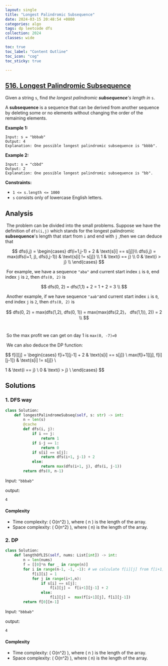 ```yaml
---
layout: single
title: "Longest Palindromic Subsequence"
date: 2024-03-15 20:48:54 +0800
categories: algo
tags: dp leetcode dfs
collection: 2024
classes: wide

toc: true
toc_label: "Content Outline"
toc_icon: "cog"
toc_sticky: true

---
```


## [516. Longest Palindromic Subsequence](https://leetcode.com/problems/longest-palindromic-subsequence/)

Given a string `s`, find *the longest palindromic **subsequence**'s length in* `s`.

A **subsequence** is a sequence that can be derived from another sequence by deleting some or no elements without changing the order of the remaining elements.

 

**Example 1:**

```
Input: s = "bbbab"
Output: 4
Explanation: One possible longest palindromic subsequence is "bbbb".
```

**Example 2:**

```
Input: s = "cbbd"
Output: 2
Explanation: One possible longest palindromic subsequence is "bb".
```

 

**Constraints:**

- `1 <= s.length <= 1000`
- `s` consists only of lowercase English letters.

## Analysis

​	The problem can be divided into the small problems. Suppose we have the definition of  `dfs(i,j)` which stands for the longest palindromic **subsequence**'s length that start from `i` and end with  `j` ,then we can deduce that 

$$
dfs(i,j) =  \begin{cases}
df(i+1,j-1) + 2 & \text{s[i] == s[j]}\\
dfs(i,j) = max(dfs(i+1, j), dfs(i,j-1)) & \text{s[i] != s[j]} \\
1  & \text{i == j} \\
0  & \text{i > j} \\
\end{cases}
$$

​	For example, we have a sequence `"aba"` and current start index  `i` is `0`, end index `j` is `2`, then `dfs(0, 2)` is 

$$
dfs(0, 2) =  dfs(1,1) + 2 = 1 + 2 = 3 \\
$$

​	Another example, if we have sequence `"aab"`and current start index  `i` is `0`, end index `j` is `2`, then `dfs(0, 2)` is


$$
dfs(0, 2) =  max(dfs(1,2), dfs(0, 1)) = max(max(dfs(2,2)， dfs(1,1)), 2)) = 2 \\
$$
​	

​	So the max profit we can get on day 1 is `max(0, -7)=0`	

​	We can also deduce the DP function:


$$
f[i][j] =  \begin{cases}
f[i+1][j-1] + 2 & \text{s[i] == s[j]} \\
max(f[i+1][j], f[i][j-1]) & \text{s[i] != s[j]} \\

1 & \text{i == j} \\
0 & \text{i > j} \\
\end{cases}
$$


## Solutions 



### 1. DFS way

```py
class Solution:
    def longestPalindromeSubseq(self, s: str) -> int:
        n = len(s)
        @cache
        def dfs(i, j):
            if i == j:
                return 1
            if i-j == 1:
                return 0
            if s[i] == s[j]:
                return dfs(i+1, j-1) + 2
            else:
                return max(dfs(i+1, j), dfs(i, j-1))
        return dfs(0, n-1)
```

Input:   `"bbbab"`

output:

```shell
4
```

#### Complexity

- Time complexity: ( O(n^2) ), where ( n ) is the length of the array.
- Space complexity: ( O(n^2) ), where ( n) is the length of the array.

### 2.  DP

```python
class Solution:
    def lengthOfLIS(self, nums: List[int]) -> int:
        n = len(nums)
    	f = [[0]*n for _ in range(n)]
        for i in range(n-1, -1, -1): # we calculate f[i][j] from f[i+1][...], so we reverse the traverse
            f[i][i] = 1
            for j in range(i+1,n):
                if s[i] == s[j]:
                    f[i][j] =  f[i+1][j-1] + 2
                else:
                    f[i][j] =  max(f[i+1][j], f[i][j-1])
        return f[0][n-1]
```

Input:   `"bbbab"`

output:

```shell
4
```

#### Complexity

- Time complexity: ( O(n^2) ), where ( n ) is the length of the array.
- Space complexity: ( O(n^2) ), where ( n) is the length of the array.
